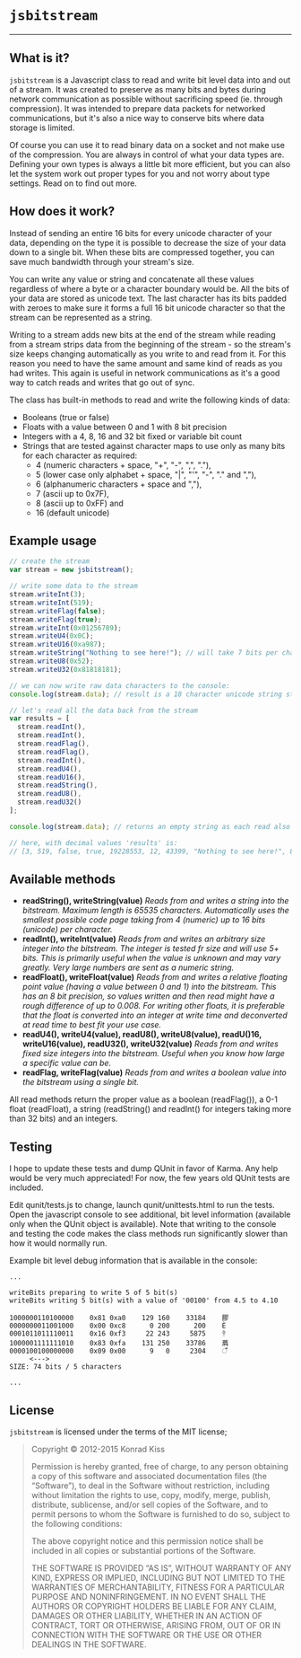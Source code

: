# `jsbitstream` #
---

## What is it? ##

`jsbitstream` is a Javascript class to read and write bit level data into and out of a stream. It was created to preserve as many bits and bytes during network communication as possible without sacrificing speed (ie. through compression). It was intended to prepare data packets for networked communications, but it's also a nice way to conserve bits where data storage is limited.

Of course you can use it to read binary data on a socket and not make use of the compression. You are always in control of what your data types are. Defining your own types is always a little bit more efficient, but you can also let the system work out proper types for you and not worry about type settings. Read on to find out more.

## How does it work? ##

Instead of sending an entire 16 bits for every unicode character of your data, depending on the type it is possible to decrease the size of your data down to a single bit. When these bits are compressed together, you can save much bandwidth through your stream's size.

You can write any value or string and concatenate all these values regardless of where a byte or a character boundary would be. All the bits of your data are stored as unicode text. The last character has its bits padded with zeroes to make sure it forms a full 16 bit unicode character so that the stream can be represented as a string.

Writing to a stream adds new bits at the end of the stream while reading from a stream strips data from the beginning of the stream - so the stream's size keeps changing automatically as you write to and read from it. For this reason you need to have the same amount and same kind of reads as you had writes. This again is useful in network communications as it's a good way to catch reads and writes that go out of sync.

The class has built-in methods to read and write the following kinds of data:
* Booleans (true or false)
* Floats with a value between 0 and 1 with 8 bit precision
* Integers with a 4, 8, 16 and 32 bit fixed or variable bit count
* Strings that are tested against character maps to use only as many bits for each character as required:
  * 4 (numeric characters + space, "+", "-", ",", "."), 
  * 5 (lower case only alphabet + space, "|", "'", "-", "." and ","), 
  * 6 (alphanumeric characters + space and ","), 
  * 7 (ascii up to 0x7F), 
  * 8 (ascii up to 0xFF) and 
  * 16 (default unicode)

## Example usage ##

```javascript
// create the stream
var stream = new jsbitstream();

// write some data to the stream
stream.writeInt(3);
stream.writeInt(519);
stream.writeFlag(false);
stream.writeFlag(true);
stream.writeInt(0x01256789);
stream.writeU4(0x0C);
stream.writeU16(0xa987);
stream.writeString("Nothing to see here!"); // will take 7 bits per character since all character codes are below 0x7F
stream.writeU8(0x52);
stream.writeU32(0x81818181);

// we can now write raw data characters to the console:
console.log(stream.data); // result is a 18 character unicode string starting like this: ĥ枉쪘爀ᒝ...

// let's read all the data back from the stream
var results = [
  stream.readInt(),
  stream.readInt(),
  stream.readFlag(),
  stream.readFlag(),
  stream.readInt(),
  stream.readU4(),
  stream.readU16(),
  stream.readString(),
  stream.readU8(),
  stream.readU32()
];

console.log(stream.data); // returns an empty string as each read also removes the read data from the stream

// here, with decimal values 'results' is:
// [3, 519, false, true, 19228553, 12, 43399, "Nothing to see here!", 82, 2172748161]
```

## Available methods ##

* **readString(), writeString(value)** *Reads from and writes a string into the bitstream. Maximum length is 65535 characters. Automatically uses the smallest possible code page taking from 4 (numeric) up to 16 bits (unicode) per character.*
* **readInt(), writeInt(value)** *Reads from and writes an arbitrary size integer into the bitstream. The integer is tested fr size and will use 5+ bits. This is primarily useful when the value is unknown and may vary greatly. Very large numbers are sent as a numeric string.*
* **readFloat(), writeFloat(value)** *Reads from and writes a relative floating point value (having a value between 0 and 1) into the bitstream. This has an 8 bit precision, so values written and then read might have a rough difference of up to 0.008. For writing other floats, it is preferable that the float is converted into an integer at write time and deconverted at read time to best fit your use case.*
* **readU4(), writeU4(value), readU8(), writeU8(value), readU()16, writeU16(value), readU32(), writeU32(value)** *Reads from and writes fixed size integers into the bitstream. Useful when you know how large a specific value can be.*
* **readFlag, writeFlag(value)** *Reads from and writes a boolean value into the bitstream using a single bit.*

All read methods return the proper value as a boolean (readFlag()), a 0-1 float (readFloat), a string (readString() and readInt() for integers taking more than 32 bits) and an integers.

## Testing ##

I hope to update these tests and dump QUnit in favor of Karma. Any help would be very much appreciated! For now, the few years old QUnit tests are included.

Edit qunit/tests.js to change, launch qunit/unittests.html to run the tests. Open the javascript console to see additional, bit level information (available only when the QUnit object is available). Note that writing to the console and testing the code makes the class methods run significantly slower than how it would normally run. 

Example bit level debug information that is available in the console:

    ...
    
    writeBits preparing to write 5 of 5 bit(s)
    writeBits writing 5 bit(s) with a value of '00100' from 4.5 to 4.10
    
    1000000110100000    0x81 0xa0    129 160    33184    膠
    0000000011001000    0x00 0xc8      0 200      200    È
    0001011011110011    0x16 0xf3     22 243     5875    ᛳ
    1000001111111010    0x83 0xfa    131 250    33786    菺
    0000100100000000    0x09 0x00      9   0     2304    ऀ
         <--->
    SIZE: 74 bits / 5 characters
    
    ...

## License ##

`jsbitstream` is licensed under the terms of the MIT license;

> Copyright © 2012-2015 Konrad Kiss
> 
> Permission is hereby granted, free of charge, to any person obtaining a copy of this software and associated documentation files (the “Software”), to deal in the Software without restriction, including without limitation the rights to use, copy, modify, merge, publish, distribute, sublicense, and/or sell copies of the Software, and to permit persons to whom the Software is furnished to do so, subject to the following conditions:
> 
> The above copyright notice and this permission notice shall be included in all copies or substantial portions of the Software.
> 
> THE SOFTWARE IS PROVIDED “AS IS”, WITHOUT WARRANTY OF ANY KIND, EXPRESS OR IMPLIED, INCLUDING BUT NOT LIMITED TO THE WARRANTIES OF MERCHANTABILITY, FITNESS FOR A PARTICULAR PURPOSE AND NONINFRINGEMENT. IN NO EVENT SHALL THE AUTHORS OR COPYRIGHT HOLDERS BE LIABLE FOR ANY CLAIM, DAMAGES OR OTHER LIABILITY, WHETHER IN AN ACTION OF CONTRACT, TORT OR OTHERWISE, ARISING FROM, OUT OF OR IN CONNECTION WITH THE SOFTWARE OR THE USE OR OTHER DEALINGS IN THE SOFTWARE.
